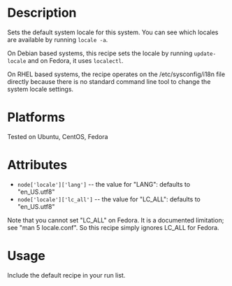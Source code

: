 Description
===========

Sets the default system locale for this system.  You can see which locales 
are available by running `locale -a`.

On Debian based systems, this recipe sets the locale by running `update-locale`
and on Fedora, it uses `localectl`.

On RHEL based systems, the recipe operates on the /etc/sysconfig/i18n file
directly because there is no standard command line tool to change the system
locale settings.

Platforms
=========

Tested on Ubuntu, CentOS, Fedora

Attributes
==========

* `node['locale']['lang']` -- the value for "LANG": defaults to "en_US.utf8"
* `node['locale']['lc_all']` -- the value for "LC_ALL": defaults to "en_US.utf8"

Note that you cannot set "LC_ALL" on Fedora.  It is a documented limitation; 
see "man 5 locale.conf".  So this recipe simply ignores LC_ALL for Fedora.

Usage
=====

Include the default recipe in your run list.

